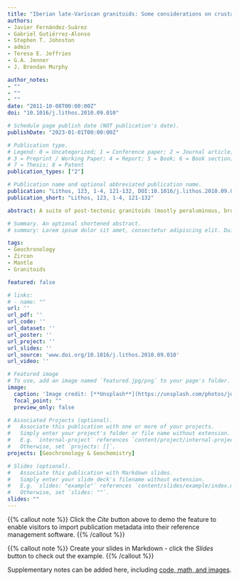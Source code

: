 ```yaml
---
title: "Iberian late-Variscan granitoids: Some considerations on crustal sources and the significance of mantle extraction ages"
authors:
- Javier Fernández-Suárez
- Gabriel Gutiérrez-Alonso
- Stephen T. Johnston
- admin
- Teresa E. Jeffries
- G.A. Jenner
- J. Brendan Murphy

author_notes:
- ""
- ""
- ""
date: "2011-10-08T00:00:00Z"
doi: "10.1016/j.lithos.2010.09.010"

# Schedule page publish date (NOT publication's date).
publishDate: "2023-01-01T00:00:00Z"

# Publication type.
# Legend: 0 = Uncategorized; 1 = Conference paper; 2 = Journal article;
# 3 = Preprint / Working Paper; 4 = Report; 5 = Book; 6 = Book section;
# 7 = Thesis; 8 = Patent
publication_types: ["2"]

# Publication name and optional abbreviated publication name.
publication: "Lithos, 123, 1-4, 121-132, DOI:10.1016/j.lithos.2010.09.010"
publication_short: "Lithos, 123, 1-4, 121-132"

abstract: A suite of post-tectonic granitoids (mostly peraluminous, broadly I-type granodiorites and monzogranites) and mafic rocks from NW Iberia with crystallization ages between ca. 309 and 290 Ma has been investigated for Sm–Nd isotopes and inherited zircon content in order to constrain the nature of their source rocks. εNd values (at 300 Ma) vary from −0.2 to −5.9 and TDM values range from 1.01 to 1.58 Ga. Inherited (xenocrystic) zircons yielded ages ranging from 458 to 676 Ma, with 90% of data between 490 and 646 Ma, corresponding to Neoproterozoic (mostly Ediacaran), Cambrian and Ordovician ages. Only three highly discordant analyses yielded ages older than 650 Ma. Based on the data reported herein and relevant data from the literature we contend that post-tectonic granitoids of the Iberian Variscan Belt (with exception of the scarce anatectic S-type granitoids) were derived mostly from metaigneous lower crustal sources which in turn were ultimately derived from a subcontinental lithospheric mantle enriched between ca. 0.9 and 1.1 Ga. I-type granitoids and mantle-derived mafic rocks both underwent varying degrees of contamination by a metasedimentary lower crust depleted in pre-650 Ma zircon (through previous melting episodes) with a time-integrated Sm–Nd evolution different to that of the metaigneous lower crust. Participation of this metasedimentary crust in the genesis of these granitoids may account for Nd isotopic variability and Nd model ages well in excess of 1.2 Ga.

# Summary. An optional shortened abstract.
# summary: Lorem ipsum dolor sit amet, consectetur adipiscing elit. Duis posuere tellus ac convallis placerat. Proin tincidunt magna sed ex sollicitudin condimentum.

tags:
- Geochronology
- Zircon
- Mantle
- Granitoids

featured: false

# links:
# - name: ""
url: ''
url_pdf: ''
url_code: ''
url_dataset: ''
url_poster: ''
url_project: ''
url_slides: ''
url_source: 'www.doi.org/10.1016/j.lithos.2010.09.010'
url_video: ''

# Featured image
# To use, add an image named `featured.jpg/png` to your page's folder. 
image:
  caption: 'Image credit: [**Unsplash**](https://unsplash.com/photos/jdD8gXaTZsc)'
  focal_point: ""
  preview_only: false

# Associated Projects (optional).
#   Associate this publication with one or more of your projects.
#   Simply enter your project's folder or file name without extension.
#   E.g. `internal-project` references `content/project/internal-project/index.md`.
#   Otherwise, set `projects: []`.
projects: [Geochronology & Geochemistry]

# Slides (optional).
#   Associate this publication with Markdown slides.
#   Simply enter your slide deck's filename without extension.
#   E.g. `slides: "example"` references `content/slides/example/index.md`.
#   Otherwise, set `slides: ""`.
slides: ""
---
```


{{% callout note %}}
Click the *Cite* button above to demo the feature to enable visitors to import publication metadata into their reference management software.
{{% /callout %}}

{{% callout note %}}
Create your slides in Markdown - click the *Slides* button to check out the example.
{{% /callout %}}

Supplementary notes can be added here, including [code, math, and images](https://wowchemy.com/docs/writing-markdown-latex/).
